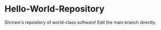 # Hello-World-Repository
Shriram's repository of world-class software!
Edit the main branch directly.
